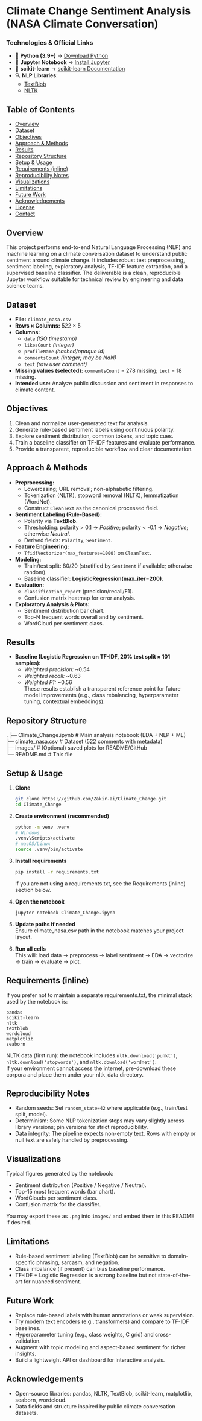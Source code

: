 # Climate Change Sentiment Analysis (NASA Climate Conversation)

### **Technologies & Official Links**
- 🐍 **Python (3.9+)** → [Download Python](https://www.python.org/downloads/)
- 📓 **Jupyter Notebook** → [Install Jupyter](https://jupyter.org/install)
- 📘 **scikit-learn** → [scikit-learn Documentation](https://scikit-learn.org/stable/)
- 🔍 **NLP Libraries**:  
    - [TextBlob](https://textblob.readthedocs.io/en/dev/)  
    - [NLTK](https://www.nltk.org/)  


## Table of Contents
- [Overview](#overview)
- [Dataset](#dataset)
- [Objectives](#objectives)
- [Approach & Methods](#approach--methods)
- [Results](#results)
- [Repository Structure](#repository-structure)
- [Setup & Usage](#setup--usage)
- [Requirements (inline)](#requirements-inline)
- [Reproducibility Notes](#reproducibility-notes)
- [Visualizations](#visualizations)
- [Limitations](#limitations)
- [Future Work](#future-work)
- [Acknowledgements](#acknowledgements)
- [License](#license)
- [Contact](#contact)

## Overview
This project performs end-to-end Natural Language Processing (NLP) and machine learning on a climate conversation dataset to understand public sentiment around climate change. It includes robust text preprocessing, sentiment labeling, exploratory analysis, TF-IDF feature extraction, and a supervised baseline classifier. The deliverable is a clean, reproducible Jupyter workflow suitable for technical review by engineering and data science teams.

## Dataset
- **File:** `climate_nasa.csv`  
- **Rows × Columns:** 522 × 5  
- **Columns:**
  - `date` *(ISO timestamp)*  
  - `likesCount` *(integer)*  
  - `profileName` *(hashed/opaque id)*  
  - `commentsCount` *(integer; may be NaN)*  
  - `text` *(raw user comment)*  
- **Missing values (selected):** `commentsCount` = 278 missing; `text` = 18 missing.  
- **Intended use:** Analyze public discussion and sentiment in responses to climate content.

## Objectives
1. Clean and normalize user-generated text for analysis.  
2. Generate rule-based sentiment labels using continuous polarity.  
3. Explore sentiment distribution, common tokens, and topic cues.  
4. Train a baseline classifier on TF-IDF features and evaluate performance.  
5. Provide a transparent, reproducible workflow and clear documentation.

## Approach & Methods
- **Preprocessing:**  
  - Lowercasing; URL removal; non-alphabetic filtering.  
  - Tokenization (NLTK), stopword removal (NLTK), lemmatization (WordNet).  
  - Construct `CleanText` as the canonical processed field.
- **Sentiment Labeling (Rule-Based):**  
  - Polarity via **TextBlob**.  
  - Thresholding: polarity > 0.1 → *Positive*; polarity < -0.1 → *Negative*; otherwise *Neutral*.  
  - Derived fields: `Polarity`, `Sentiment`.
- **Feature Engineering:**  
  - `TfidfVectorizer(max_features=1000)` on `CleanText`.
- **Modeling:**  
  - Train/test split: 80/20 (stratified by `Sentiment` if available; otherwise random).  
  - Baseline classifier: **LogisticRegression(max_iter=200)**.  
- **Evaluation:**  
  - `classification_report` (precision/recall/F1).  
  - Confusion matrix heatmap for error analysis.  
- **Exploratory Analysis & Plots:**  
  - Sentiment distribution bar chart.  
  - Top-N frequent words overall and by sentiment.  
  - WordCloud per sentiment class.

## Results
- **Baseline (Logistic Regression on TF-IDF, 20% test split ≈ 101 samples):**  
  - *Weighted precision:* ~0.54  
  - *Weighted recall:* ~0.63  
  - *Weighted F1:* ~0.56  
These results establish a transparent reference point for future model improvements (e.g., class rebalancing, hyperparameter tuning, contextual embeddings).

## Repository Structure
.
├─ Climate_Change.ipynb # Main analysis notebook (EDA + NLP + ML)  
├─ climate_nasa.csv # Dataset (522 comments with metadata)  
├─ images/ # (Optional) saved plots for README/GitHub  
└─ README.md # This file  

## Setup & Usage
1. **Clone**
   ```bash
   git clone https://github.com/Zakir-ai/Climate_Change.git
   cd Climate_Change
   ```

2. **Create environment (recommended)**
   ```bash
   python -m venv .venv
   # Windows
   .venv\Scripts\activate
   # macOS/Linux
   source .venv/bin/activate
   ```

3. **Install requirements**
   ```bash
   pip install -r requirements.txt
   ```
   If you are not using a requirements.txt, see the Requirements (inline) section below.

4. **Open the notebook**
   ```bash
   jupyter notebook Climate_Change.ipynb
   ```

5. **Update paths if needed**  
   Ensure climate_nasa.csv path in the notebook matches your project layout.

6. **Run all cells**  
   This will: load data → preprocess → label sentiment → EDA → vectorize → train → evaluate → plot.

## Requirements (inline)
If you prefer not to maintain a separate requirements.txt, the minimal stack used by the notebook is:
```
pandas
scikit-learn
nltk
textblob
wordcloud
matplotlib
seaborn
```
NLTK data (first run): the notebook includes `nltk.download('punkt')`, `nltk.download('stopwords')`, and `nltk.download('wordnet')`.  
If your environment cannot access the internet, pre-download these corpora and place them under your nltk_data directory.

## Reproducibility Notes
- Random seeds: Set `random_state=42` where applicable (e.g., train/test split, model).  
- Determinism: Some NLP tokenization steps may vary slightly across library versions; pin versions for strict reproducibility.  
- Data integrity: The pipeline expects non-empty text. Rows with empty or null text are safely handled by preprocessing.  

## Visualizations
Typical figures generated by the notebook:
- Sentiment distribution (Positive / Negative / Neutral).  
- Top-15 most frequent words (bar chart).  
- WordClouds per sentiment class.  
- Confusion matrix for the classifier.  

You may export these as `.png` into `images/` and embed them in this README if desired.

## Limitations
- Rule-based sentiment labeling (TextBlob) can be sensitive to domain-specific phrasing, sarcasm, and negation.  
- Class imbalance (if present) can bias baseline performance.  
- TF-IDF + Logistic Regression is a strong baseline but not state-of-the-art for nuanced sentiment.  

## Future Work
- Replace rule-based labels with human annotations or weak supervision.  
- Try modern text encoders (e.g., transformers) and compare to TF-IDF baselines.  
- Hyperparameter tuning (e.g., class weights, C grid) and cross-validation.  
- Augment with topic modeling and aspect-based sentiment for richer insights.  
- Build a lightweight API or dashboard for interactive analysis.  

## Acknowledgements
- Open-source libraries: pandas, NLTK, TextBlob, scikit-learn, matplotlib, seaborn, wordcloud.  
- Data fields and structure inspired by public climate conversation datasets.  



